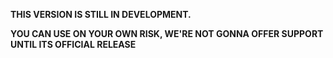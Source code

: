 **THIS VERSION IS STILL IN DEVELOPMENT.**

**YOU CAN USE ON YOUR OWN RISK, WE'RE NOT GONNA OFFER SUPPORT UNTIL ITS OFFICIAL RELEASE**
